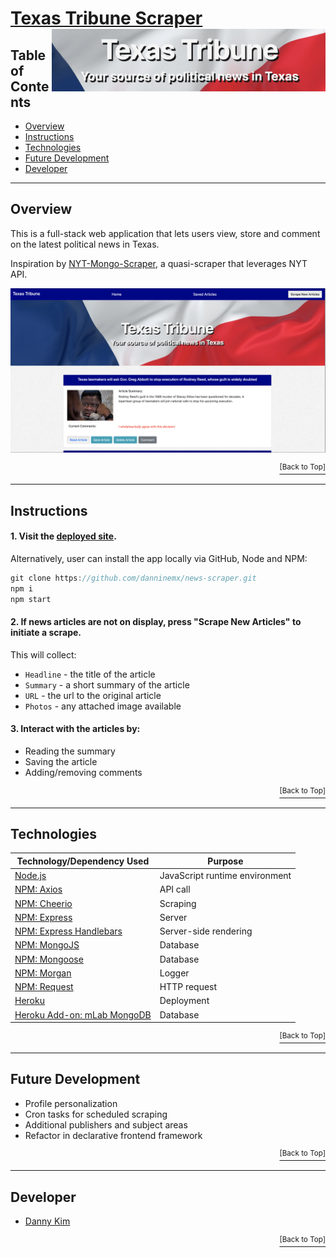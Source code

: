 # <a href="https://damp-caverns-74679.herokuapp.com">Texas Tribune Scraper</a> <img src="https://github.com/danninemx/news-scraper/blob/master/public/assets/img/news-scraper-logo.png/" alt="news scraper logo" align="right" height="100"> <a name="top"></a>

## Table of Contents

- [Overview](#overview)
- [Instructions](#instructions)
- [Technologies](#technologies)
- [Future Development](#future)
- [Developer](#team)

---

## Overview <a name="overview"></a>

This is a full-stack web application that lets users view, store and comment on the latest political news in Texas.

Inspiration by [NYT-Mongo-Scraper](https://youtu.be/4ltZr3VPmno), a quasi-scraper that leverages NYT API.

![news-scraper-screenshot](./public/assets/img/news-scraper.png)

<p align='right'><a href='#top'><sup>[Back to Top]</sup></a></p>

---

## Instructions <a name="instructions"></a>

#### 1. Visit the [deployed site](https://damp-caverns-74679.herokuapp.com/).

Alternatively, user can install the app locally via GitHub, Node and NPM:

```js
git clone https://github.com/danninemx/news-scraper.git
npm i
npm start
```

#### 2. If news articles are not on display, press "Scrape New Articles" to initiate a scrape.

This will collect:

- `Headline` - the title of the article
- `Summary` - a short summary of the article
- `URL` - the url to the original article
- `Photos` - any attached image available

#### 3. Interact with the articles by:

- Reading the summary
- Saving the article
- Adding/removing comments

<p align='right'><a href='#top'><sup>[Back to Top]</sup></a></p>

---

## Technologies <a name="technologies"></a>

| Technology/Dependency Used                                                  | Purpose                        |
| --------------------------------------------------------------------------- | ------------------------------ |
| [Node.js](https://nodejs.org/en/)                                           | JavaScript runtime environment |
| [NPM: Axios](https://www.npmjs.com/package/axios)                           | API call                       |
| [NPM: Cheerio](https://www.npmjs.com/package/cheerio)                       | Scraping                       |
| [NPM: Express](https://www.npmjs.com/package/express)                       | Server                         |
| [NPM: Express Handlebars](https://www.npmjs.com/package/express-handlebars) | Server-side rendering          |
| [NPM: MongoJS](https://www.npmjs.com/package/mongojs)                       | Database                       |
| [NPM: Mongoose](https://www.npmjs.com/package/mongoose)                     | Database                       |
| [NPM: Morgan](https://www.npmjs.com/package/morgan)                         | Logger                         |
| [NPM: Request](https://www.npmjs.com/package/request)                       | HTTP request                   |
| [Heroku](https://heroku.com)                                                | Deployment                     |
| [Heroku Add-on: mLab MongoDB](https://elements.heroku.com/addons/mongolab)  | Database                       |

<p align='right'><a href='#top'><sup>[Back to Top]</sup></a></p>

---

## Future Development <a name="future"></a>

- Profile personalization
- Cron tasks for scheduled scraping
- Additional publishers and subject areas
- Refactor in declarative frontend framework

<p align='right'><a href='#top'><sup>[Back to Top]</sup></a></p>

---

## Developer <a name="team"></a>

- [Danny Kim](https://github.com/danninemx)

<p align='right'><a href='#top'><sup>[Back to Top]</sup></a></p>
